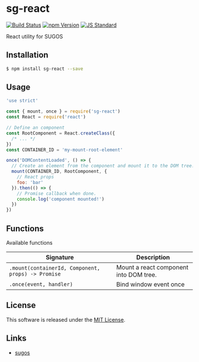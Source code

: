sg-react
==========

<!---
This file is generated by ape-tmpl. Do not update manually.
--->

<!-- Badge Start -->
<a name="badges"></a>

[![Build Status][bd_travis_com_shield_url]][bd_travis_com_url]
[![npm Version][bd_npm_shield_url]][bd_npm_url]
[![JS Standard][bd_standard_shield_url]][bd_standard_url]

[bd_repo_url]: https://github.com/realglobe-Inc/sg-react
[bd_travis_url]: http://travis-ci.org/realglobe-Inc/sg-react
[bd_travis_shield_url]: http://img.shields.io/travis/realglobe-Inc/sg-react.svg?style=flat
[bd_travis_com_url]: http://travis-ci.com/realglobe-Inc/sg-react
[bd_travis_com_shield_url]: https://api.travis-ci.com/realglobe-Inc/sg-react.svg?token=aeFzCpBZebyaRijpCFmm
[bd_license_url]: https://github.com/realglobe-Inc/sg-react/blob/master/LICENSE
[bd_codeclimate_url]: http://codeclimate.com/github/realglobe-Inc/sg-react
[bd_codeclimate_shield_url]: http://img.shields.io/codeclimate/github/realglobe-Inc/sg-react.svg?style=flat
[bd_codeclimate_coverage_shield_url]: http://img.shields.io/codeclimate/coverage/github/realglobe-Inc/sg-react.svg?style=flat
[bd_gemnasium_url]: https://gemnasium.com/realglobe-Inc/sg-react
[bd_gemnasium_shield_url]: https://gemnasium.com/realglobe-Inc/sg-react.svg
[bd_npm_url]: http://www.npmjs.org/package/sg-react
[bd_npm_shield_url]: http://img.shields.io/npm/v/sg-react.svg?style=flat
[bd_standard_url]: http://standardjs.com/
[bd_standard_shield_url]: https://img.shields.io/badge/code%20style-standard-brightgreen.svg

<!-- Badge End -->


<!-- Description Start -->
<a name="description"></a>

React utility for SUGOS

<!-- Description End -->


<!-- Overview Start -->
<a name="overview"></a>



<!-- Overview End -->


<!-- Sections Start -->
<a name="sections"></a>

<!-- Section from "doc/guides/01.Installation.md.hbs" Start -->

<a name="section-doc-guides-01-installation-md"></a>
Installation
-----

```bash
$ npm install sg-react --save
```


<!-- Section from "doc/guides/01.Installation.md.hbs" End -->

<!-- Section from "doc/guides/02.Usage.md.hbs" Start -->

<a name="section-doc-guides-02-usage-md"></a>
Usage
---------

```javascript
'use strict'

const { mount, once } = require('sg-react')
const React = require('react')

// Define an component
const RootComponent = React.createClass({
  /* ... */
})
const CONTAINER_ID = 'my-mount-root-element'

once('DOMContentLoaded', () => {
  // Create an element from the component and mount it to the DOM tree.
  mount(CONTAINER_ID, RootComponent, {
    // React props
    foo: 'bar'
  }).then(() => {
    // Promise callback when done.
    console.log('component mounted!')
  })
})

```


<!-- Section from "doc/guides/02.Usage.md.hbs" End -->

<!-- Section from "doc/guides/03.Functions.md.hbs" Start -->

<a name="section-doc-guides-03-functions-md"></a>
Functions
---------

Available functions

| Signature | Description |
| ---- | ----------- |
| `.mount(containerId, Component, props) -> Promise` | Mount a react component into DOM tree. |
| `.once(event, handler)` | Bind window event once |


<!-- Section from "doc/guides/03.Functions.md.hbs" End -->


<!-- Sections Start -->


<!-- LICENSE Start -->
<a name="license"></a>

License
-------
This software is released under the [MIT License](https://github.com/realglobe-Inc/sg-react/blob/master/LICENSE).

<!-- LICENSE End -->


<!-- Links Start -->
<a name="links"></a>

Links
------

+ [sugos](https://github.com/realglobe-Inc/sugos)

<!-- Links End -->
